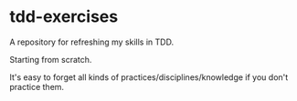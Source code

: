 # tdd-exercises

A repository for refreshing my skills in TDD.

Starting from scratch.

It's easy to forget all kinds of practices/disciplines/knowledge if you don't practice them.
